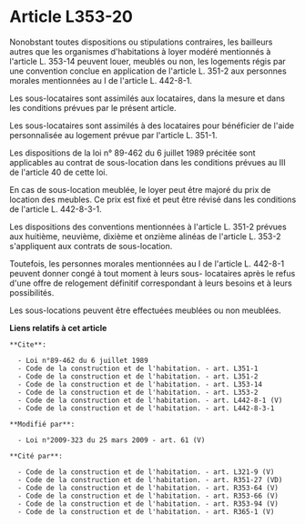# Article L353-20

Nonobstant toutes dispositions ou stipulations contraires, les bailleurs autres que les organismes d'habitations à loyer
modéré mentionnés à l'article L. 353-14 peuvent louer, meublés ou non, les logements régis par une convention conclue en
application de l'article L. 351-2 aux personnes morales mentionnées au I de l'article L. 442-8-1. 

Les sous-locataires sont assimilés aux locataires, dans la mesure et dans les conditions prévues par le présent article. 

Les sous-locataires sont assimilés à des locataires pour bénéficier de l'aide personnalisée au logement prévue par l'article
L. 351-1. 

Les dispositions de la loi n° 89-462 du 6 juillet 1989 précitée sont applicables au contrat de sous-location dans les
conditions prévues au III de l'article 40 de cette loi. 

En cas de sous-location meublée, le loyer peut être majoré du prix de location des meubles. Ce prix est fixé et peut être
révisé dans les conditions de l'article L. 442-8-3-1. 

Les dispositions des conventions mentionnées à l'article L. 351-2 prévues aux huitième, neuvième, dixième et onzième alinéas
de l'article L. 353-2 s'appliquent aux contrats de sous-location. 

Toutefois, les personnes morales mentionnées au I de l'article L. 442-8-1 peuvent donner congé à tout moment à leurs sous-
locataires après le refus d'une offre de relogement définitif correspondant à leurs besoins et à leurs possibilités. 

Les sous-locations peuvent être effectuées meublées ou non meublées.

**Liens relatifs à cet article**

	**Cite**:

	  - Loi n°89-462 du 6 juillet 1989
	  - Code de la construction et de l'habitation. - art. L351-1
	  - Code de la construction et de l'habitation. - art. L351-2
	  - Code de la construction et de l'habitation. - art. L353-14
	  - Code de la construction et de l'habitation. - art. L353-2
	  - Code de la construction et de l'habitation. - art. L442-8-1 (V)
	  - Code de la construction et de l'habitation. - art. L442-8-3-1

	**Modifié par**:

	  - Loi n°2009-323 du 25 mars 2009 - art. 61 (V)

	**Cité par**:

	  - Code de la construction et de l'habitation. - art. L321-9 (V)
	  - Code de la construction et de l'habitation. - art. R351-27 (VD)
	  - Code de la construction et de l'habitation. - art. R353-64 (V)
	  - Code de la construction et de l'habitation. - art. R353-66 (V)
	  - Code de la construction et de l'habitation. - art. R353-94 (V)
	  - Code de la construction et de l'habitation. - art. R365-1 (V)

